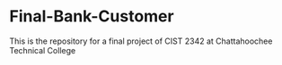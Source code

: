 # Final-Bank-Customer
 This is the repository for a final project of CIST 2342 at Chattahoochee Technical College
